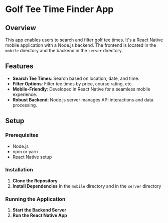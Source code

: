 # Golf Tee Time Finder App

## Overview

This app enables users to search and filter golf tee times. It's a React Native mobile application with a Node.js backend. The frontend is located in the `mobile` directory and the backend in the `server` directory.

## Features

- **Search Tee Times**: Search based on location, date, and time.
- **Filter Options**: Filter tee times by price, course rating, etc.
- **Mobile-Friendly**: Developed in React Native for a seamless mobile experience.
- **Robust Backend**: Node.js server manages API interactions and data processing.

## Setup

### Prerequisites

- Node.js
- npm or yarn
- React Native setup

### Installation

1. **Clone the Repository**
2. **Install Dependencies**
   In the `mobile` directory and in the `server` directory

### Running the Application

1. **Start the Backend Server**
2. **Run the React Native App**
